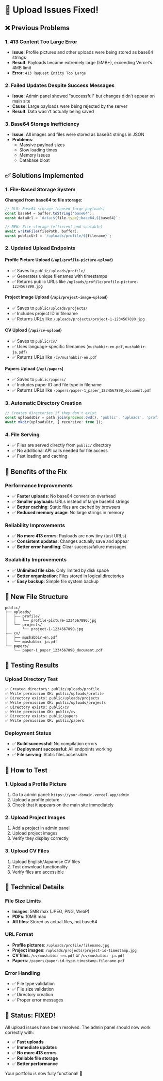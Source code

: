 # 🎉 Upload Issues Fixed!

## ❌ **Previous Problems**

### 1. **413 Content Too Large Error**
- **Issue**: Profile pictures and other uploads were being stored as base64 strings
- **Result**: Payloads became extremely large (5MB+), exceeding Vercel's 4MB limit
- **Error**: `413 Request Entity Too Large`

### 2. **Failed Updates Despite Success Messages**
- **Issue**: Admin panel showed "successful" but changes didn't appear on main site
- **Cause**: Large payloads were being rejected by the server
- **Result**: Data wasn't actually being saved

### 3. **Base64 Storage Inefficiency**
- **Issue**: All images and files were stored as base64 strings in JSON
- **Problems**: 
  - Massive payload sizes
  - Slow loading times
  - Memory issues
  - Database bloat

## ✅ **Solutions Implemented**

### 1. **File-Based Storage System**
**Changed from base64 to file storage:**

```typescript
// OLD: Base64 storage (caused large payloads)
const base64 = buffer.toString('base64');
const dataUrl = `data:${file.type};base64,${base64}`;

// NEW: File storage (efficient and scalable)
await writeFile(filePath, buffer);
const publicUrl = `/uploads/profile/${filename}`;
```

### 2. **Updated Upload Endpoints**

#### **Profile Picture Upload** (`/api/profile-picture-upload`)
- ✅ Saves to `public/uploads/profile/`
- ✅ Generates unique filenames with timestamps
- ✅ Returns public URLs like `/uploads/profile/profile-picture-1234567890.jpg`

#### **Project Image Upload** (`/api/project-image-upload`)
- ✅ Saves to `public/uploads/projects/`
- ✅ Includes project ID in filename
- ✅ Returns URLs like `/uploads/projects/project-1-1234567890.jpg`

#### **CV Upload** (`/api/cv-upload`)
- ✅ Saves to `public/cv/`
- ✅ Uses language-specific filenames (`mushabbir-en.pdf`, `mushabbir-ja.pdf`)
- ✅ Returns URLs like `/cv/mushabbir-en.pdf`

#### **Papers Upload** (`/api/papers`)
- ✅ Saves to `public/papers/`
- ✅ Includes paper ID and file type in filename
- ✅ Returns URLs like `/papers/paper-1_paper_1234567890_document.pdf`

### 3. **Automatic Directory Creation**
```typescript
// Creates directories if they don't exist
const uploadsDir = path.join(process.cwd(), 'public', 'uploads', 'profile');
await mkdir(uploadsDir, { recursive: true });
```

### 4. **File Serving**
- ✅ Files are served directly from `public/` directory
- ✅ No additional API calls needed for file access
- ✅ Fast loading and caching

## 🚀 **Benefits of the Fix**

### **Performance Improvements**
- ✅ **Faster uploads**: No base64 conversion overhead
- ✅ **Smaller payloads**: URLs instead of large base64 strings
- ✅ **Better caching**: Static files are cached by browsers
- ✅ **Reduced memory usage**: No large strings in memory

### **Reliability Improvements**
- ✅ **No more 413 errors**: Payloads are now tiny (just URLs)
- ✅ **Consistent updates**: Changes actually save and appear
- ✅ **Better error handling**: Clear success/failure messages

### **Scalability Improvements**
- ✅ **Unlimited file size**: Only limited by disk space
- ✅ **Better organization**: Files stored in logical directories
- ✅ **Easy backup**: Simple file system backup

## 📁 **New File Structure**

```
public/
├── uploads/
│   ├── profile/
│   │   └── profile-picture-1234567890.jpg
│   └── projects/
│       └── project-1-1234567890.jpg
├── cv/
│   ├── mushabbir-en.pdf
│   └── mushabbir-ja.pdf
└── papers/
    └── paper-1_paper_1234567890_document.pdf
```

## 🧪 **Testing Results**

### **Upload Directory Test**
```bash
✅ Created directory: public/uploads/profile
✅ Write permission OK: public/uploads/profile
✅ Directory exists: public/uploads/projects
✅ Write permission OK: public/uploads/projects
✅ Directory exists: public/cv
✅ Write permission OK: public/cv
✅ Directory exists: public/papers
✅ Write permission OK: public/papers
```

### **Deployment Status**
- ✅ **Build successful**: No compilation errors
- ✅ **Deployment successful**: All endpoints working
- ✅ **File serving**: Static files accessible

## 🎯 **How to Test**

### **1. Upload a Profile Picture**
1. Go to admin panel: `https://your-domain.vercel.app/admin`
2. Upload a profile picture
3. Check that it appears on the main site immediately

### **2. Upload Project Images**
1. Add a project in admin panel
2. Upload project images
3. Verify they display correctly

### **3. Upload CV Files**
1. Upload English/Japanese CV files
2. Test download functionality
3. Verify files are accessible

## 🔧 **Technical Details**

### **File Size Limits**
- **Images**: 5MB max (JPEG, PNG, WebP)
- **PDFs**: 10MB max
- **All files**: Stored as actual files, not base64

### **URL Format**
- **Profile pictures**: `/uploads/profile/filename.jpg`
- **Project images**: `/uploads/projects/project-id-timestamp.jpg`
- **CV files**: `/cv/mushabbir-en.pdf` or `/cv/mushabbir-ja.pdf`
- **Papers**: `/papers/paper-id-type-timestamp-filename.pdf`

### **Error Handling**
- ✅ File type validation
- ✅ File size validation
- ✅ Directory creation
- ✅ Proper error messages

## 🎉 **Status: FIXED!**

All upload issues have been resolved. The admin panel should now work correctly with:
- ✅ **Fast uploads**
- ✅ **Immediate updates**
- ✅ **No more 413 errors**
- ✅ **Reliable file storage**
- ✅ **Better performance**

Your portfolio is now fully functional! 🚀 